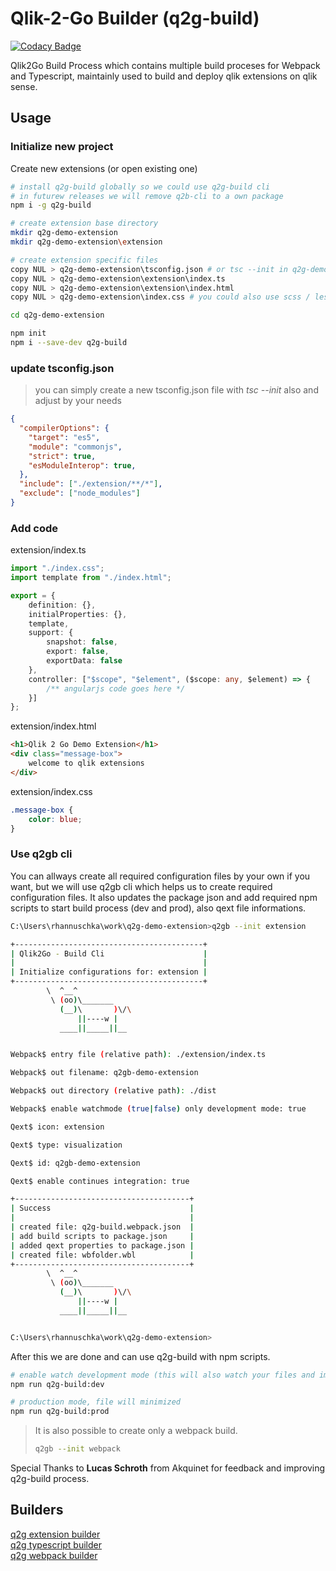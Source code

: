 # Qlik-2-Go Builder (q2g-build)

[![Codacy Badge](https://api.codacy.com/project/badge/Grade/48294aa49a3c4f2db610df9e2676ccfd)](https://app.codacy.com/app/konne/q2g-build?utm_source=github.com&utm_medium=referral&utm_content=q2g/q2g-build&utm_campaign=badger)

Qlik2Go Build Process which contains multiple build proceses for Webpack and Typescript, maintainly used to build and deploy qlik extensions on qlik sense.

## Usage

### Initialize new project

Create new extensions (or open existing one)

```bash
# install q2g-build globally so we could use q2g-build cli
# in futurew releases we will remove q2b-cli to a own package
npm i -g q2g-build

# create extension base directory
mkdir q2g-demo-extension
mkdir q2g-demo-extension\extension

# create extension specific files
copy NUL > q2g-demo-extension\tsconfig.json # or tsc --init in q2g-demo-extension directory
copy NUL > q2g-demo-extension\extension\index.ts
copy NUL > q2g-demo-extension\extension\index.html
copy NUL > q2g-demo-extension\index.css # you could also use scss / less

cd q2g-demo-extension

npm init
npm i --save-dev q2g-build
```

### update tsconfig.json

> you can simply create a new tsconfig.json file with *tsc --init* also and adjust by your needs

```json
{
  "compilerOptions": {
    "target": "es5",
    "module": "commonjs",
    "strict": true,
    "esModuleInterop": true,
  },
  "include": ["./extension/**/*"],
  "exclude": ["node_modules"]
}
```

### Add code

extension/index.ts

```ts
import "./index.css";
import template from "./index.html";

export = {
    definition: {},
    initialProperties: {},
    template,
    support: {
        snapshot: false,
        export: false,
        exportData: false
    },
    controller: ["$scope", "$element", ($scope: any, $element) => {
        /** angularjs code goes here */
    }]
};
```

extension/index.html

```html
<h1>Qlik 2 Go Demo Extension</h1>
<div class="message-box">
    welcome to qlik extensions
</div>
```

extension/index.css

```css
.message-box {
    color: blue;
}
```

### Use q2gb cli

You can allways create all required configuration files by your own if you want, but we will use q2gb cli which helps us to create required configuration files.
It also updates the package json and add required npm scripts to start build process (dev and prod), also qext file informations.

```bash
C:\Users\rhannuschka\work\q2g-demo-extension>q2gb --init extension

+------------------------------------------+
| Qlik2Go - Build Cli                      |
|                                          |
| Initialize configurations for: extension |
+------------------------------------------+
        \  ^__^
         \ (oo)\_______
           (__)\       )\/\
               ||----w |
           ____||_____||__


Webpack$ entry file (relative path): ./extension/index.ts

Webpack$ out filename: q2gb-demo-extension

Webpack$ out directory (relative path): ./dist

Webpack$ enable watchmode (true|false) only development mode: true

Qext$ icon: extension

Qext$ type: visualization

Qext$ id: q2gb-demo-extension

Qext$ enable continues integration: true

+---------------------------------------+
| Success                               |
|                                       |
| created file: q2g-build.webpack.json  |
| add build scripts to package.json     |
| added qext properties to package.json |
| created file: wbfolder.wbl            |
+---------------------------------------+
        \  ^__^
         \ (oo)\_______
           (__)\       )\/\
               ||----w |
           ____||_____||__


C:\Users\rhannuschka\work\q2g-demo-extension>
```

After this we are done and can use q2g-build with npm scripts.

```bash
# enable watch development mode (this will also watch your files and import the extension to qlik-sense desktop)
npm run q2g-build:dev

# production mode, file will minimized
npm run q2g-build:prod
```

> It is also possible to create only a webpack build.
>
> ```bash
> q2gb --init webpack
> ```

Special Thanks to **Lucas Schroth** from Akquinet for feedback and improving q2g-build process.

## Builders

[q2g extension builder](docs/extension.builder.md)\
[q2g typescript builder](docs/typescript.builder.md)\
[q2g webpack builder](docs/webpack.builder.md)
